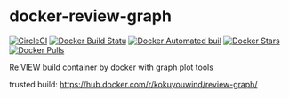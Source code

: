 # docker-review-graph
[![CircleCI](https://circleci.com/gh/kokuyouwind/docker-review-graph/tree/master.svg?style=svg)](https://circleci.com/gh/kokuyouwind/docker-review-graph/tree/master)
[![Docker Build Statu](https://img.shields.io/docker/build/kokuyouwind/review-graph.svg)](https://hub.docker.com/r/kokuyouwind/review-graph/)
[![Docker Automated buil](https://img.shields.io/docker/automated/kokuyouwind/review-graph.svg)](https://hub.docker.com/r/kokuyouwind/review-graph/)
[![Docker Stars](https://img.shields.io/docker/stars/kokuyouwind/review-graph.svg)](https://hub.docker.com/r/kokuyouwind/review-graph/)
[![Docker Pulls](https://img.shields.io/docker/pulls/kokuyouwind/review-graph.svg)](https://hub.docker.com/r/kokuyouwind/review-graph/)


Re:VIEW build container by docker with graph plot tools

trusted build: https://hub.docker.com/r/kokuyouwind/review-graph/
